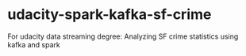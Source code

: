 # udacity-spark-kafka-sf-crime
For udacity data streaming degree: Analyzing SF crime statistics using kafka and spark
